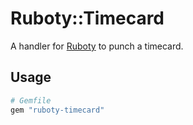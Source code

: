 # Ruboty::Timecard

A handler for [Ruboty](https://github.com/r7kamura/ruboty) to punch a timecard.

## Usage

```ruby
# Gemfile
gem "ruboty-timecard"
```
